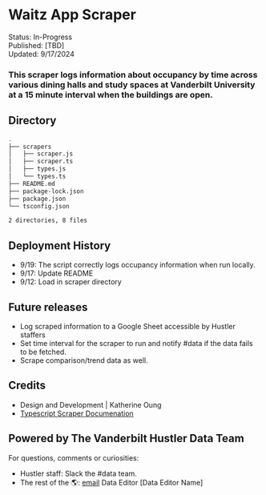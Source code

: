 # Waitz App Scraper
Status: In-Progress <br>
Published: [TBD] <br>
Updated: 9/17/2024 <br>
### This scraper logs information about occupancy by time across various dining halls and study spaces at Vanderbilt University at a 15 minute interval when the buildings are open. 

## Directory 
```bash
.
├── scrapers
│   ├── scraper.js
│   ├── scraper.ts
│   ├── types.js
│   └── types.ts
├── README.md
├── package-lock.json
├── package.json
└── tsconfig.json

2 directories, 8 files
```
 
## Deployment History
- 9/19: The script correctly logs occupancy information when run locally. 
- 9/17: Update README
- 9/12: Load in scraper directory

## Future releases
- Log scraped information to a Google Sheet accessible by Hustler staffers
- Set time interval for the scraper to run and notify #data if the data fails to be fetched.
- Scrape comparison/trend data as well.

## Credits
- Design and Development | Katherine Oung
- [Typescript Scraper Documenation](https://docs.google.com/document/d/1j6-yFNOu9TEExcvicXXnnBYLl9vRy3UNEQ7kvFER2bY/)

## Powered by The Vanderbilt Hustler Data Team
For questions, comments or curiosities: 
- Hustler staff: Slack the #data team. 
- The rest of the 🌎: [email](mailto:url) Data Editor [Data Editor Name]

